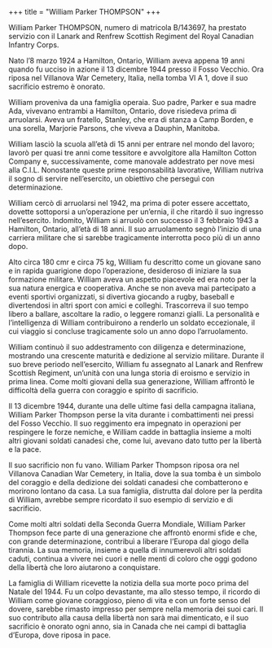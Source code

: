 +++
title = "William Parker THOMPSON"
+++

William Parker THOMPSON, numero di matricola B/143697, ha prestato servizio con il Lanark and Renfrew Scottish Regiment del Royal Canadian Infantry Corps.

Nato l’8 marzo 1924 a Hamilton, Ontario, William aveva appena 19 anni quando fu ucciso in azione il 13 dicembre 1944 presso il Fosso Vecchio.
Ora riposa nel Villanova War Cemetery, Italia, nella tomba VI A 1, dove il suo sacrificio estremo è onorato.

William proveniva da una famiglia operaia. Suo padre, Parker e sua madre Ada, vivevano entrambi a Hamilton, Ontario, dove risiedeva prima di arruolarsi. Aveva un fratello, Stanley, che era di stanza a Camp Borden, e una sorella, Marjorie Parsons, che viveva a Dauphin, Manitoba.

William lasciò la scuola all’età di 15 anni per entrare nel mondo del lavoro; lavorò per quasi tre anni come tessitore e avvolgitore alla Hamilton Cotton Company e, successivamente, come manovale addestrato per nove mesi alla C.I.L.
Nonostante queste prime responsabilità lavorative, William nutriva il sogno di servire nell’esercito, un obiettivo che perseguì con determinazione.

William cercò di arruolarsi nel 1942, ma prima di poter essere accettato, dovette sottoporsi a un’operazione per un’ernia, il che ritardò il suo ingresso nell’esercito. Indomito, William si arruolò con successo il 3 febbraio 1943 a Hamilton, Ontario, all’età di 18 anni. Il suo arruolamento segnò l’inizio di una carriera militare che si sarebbe tragicamente interrotta poco più di un anno dopo.

Alto circa 180 cmr e circa 75 kg, William fu descritto come un giovane sano e in rapida guarigione dopo l’operazione, desideroso di iniziare la sua formazione militare. William aveva un aspetto piacevole ed era noto per la sua natura energica e cooperativa. Anche se non aveva mai partecipato a eventi sportivi organizzati, si divertiva giocando a rugby, baseball e divertendosi in altri sport con amici e colleghi. Trascorreva il suo tempo libero a ballare, ascoltare la radio, o leggere romanzi gialli. La personalità e l’intelligenza di William contribuirono a renderlo un soldato eccezionale, il cui viaggio si concluse tragicamente solo un anno dopo l’arruolamento.

William continuò il suo addestramento con diligenza e determinazione, mostrando una crescente maturità e dedizione al servizio militare. Durante il suo breve periodo nell’esercito, William fu assegnato al Lanark and Renfrew Scottish Regiment, un’unità con una lunga storia di eroismo e servizio in prima linea. Come molti giovani della sua generazione, William affrontò le difficoltà della guerra con coraggio e spirito di sacrificio.

Il 13 dicembre 1944, durante una delle ultime fasi della campagna italiana, William Parker Thompson perse la vita durante i combattimenti nei pressi del Fosso Vecchio. Il suo reggimento era impegnato in operazioni per respingere le forze nemiche, e William cadde in battaglia insieme a molti altri giovani soldati canadesi che, come lui, avevano dato tutto per la libertà e la pace.

Il suo sacrificio non fu vano. William Parker Thompson riposa ora nel Villanova Canadian War Cemetery, in Italia, dove la sua tomba è un simbolo del coraggio e della dedizione dei soldati canadesi che combatterono e morirono lontano da casa. La sua famiglia, distrutta dal dolore per la perdita di William, avrebbe sempre ricordato il suo esempio di servizio e di sacrificio.

Come molti altri soldati della Seconda Guerra Mondiale, William Parker Thompson fece parte di una generazione che affrontò enormi sfide e che, con grande determinazione, contribuì a liberare l’Europa dal giogo della tirannia. La sua memoria, insieme a quella di innumerevoli altri soldati caduti, continua a vivere nei cuori e nelle menti di coloro che oggi godono della libertà che loro aiutarono a conquistare.

La famiglia di William ricevette la notizia della sua morte poco prima del Natale del 1944. Fu un colpo devastante, ma allo stesso tempo, il ricordo di William come giovane coraggioso, pieno di vita e con un forte senso del dovere, sarebbe rimasto impresso per sempre nella memoria dei suoi cari. Il suo contributo alla causa della libertà non sarà mai dimenticato, e il suo sacrificio è onorato ogni anno, sia in Canada che nei campi di battaglia d’Europa, dove riposa in pace.
